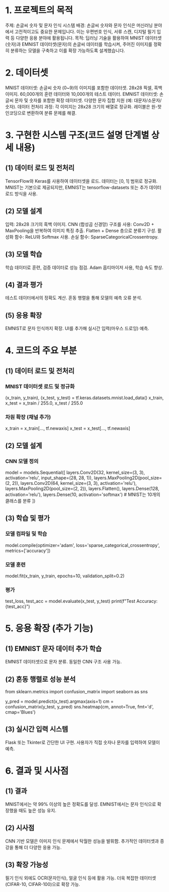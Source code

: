 # 1. 프로젝트의 목적

주제: 손글씨 숫자 및 문자 인식 시스템
배경: 손글씨 숫자와 문자 인식은 머신러닝 분야에서 고전적이고도 중요한 문제입니다. 이는 우편번호 인식, 서류 스캔, 디지털 필기 입력 등 다양한 응용 분야에 활용됩니다.
목적: 딥러닝 기술을 활용하여 MNIST 데이터셋(숫자)과 EMNIST 데이터셋(문자)의 손글씨 데이터를 학습시켜, 주어진 이미지를 정확히 분류하는 모델을 구축하고 이를 확장 가능하도록 설계했습니다.

# 2. 데이터셋
 
MNIST 데이터셋:
  손글씨 숫자 (0~9)의 이미지를 포함한 데이터셋.
  28x28 픽셀, 흑백 이미지.
  60,000개의 훈련 데이터와 10,000개의 테스트 데이터.
EMNIST 데이터셋:
  손글씨 문자 및 숫자를 포함한 확장 데이터셋.
  다양한 문자 집합 지원 (예: 대문자/소문자/숫자).
데이터 전처리 과정:
  각 이미지는 28x28 크기의 배열로 정규화.
  레이블은 원-핫 인코딩으로 변환하여 분류 문제를 해결.

# 3. 구현한 시스템 구조(코드 설명 단계별 상세 내용)

## (1) 데이터 로드 및 전처리
  TensorFlow와 Keras를 사용하여 데이터셋을 로드.
  데이터는 [0, 1] 범위로 정규화.
  MNIST는 기본으로 제공되지만, EMNIST는 tensorflow-datasets 또는 추가 데이터 로드 방식을 사용.

## (2) 모델 설계
  입력: 28x28 크기의 흑백 이미지.
  CNN (합성곱 신경망) 구조를 사용:
  Conv2D + MaxPooling을 반복하여 이미지 특징 추출.
  Flatten + Dense 층으로 분류기 구성.
  활성화 함수: ReLU와 Softmax 사용.
  손실 함수: SparseCategoricalCrossentropy.

## (3) 모델 학습
  학습 데이터로 훈련, 검증 데이터로 성능 점검.
  Adam 옵티마이저 사용, 학습 속도 향상.

## (4) 결과 평가
  테스트 데이터에서의 정확도 계산.
  혼동 행렬을 통해 모델의 예측 오류 분석.

## (5) 응용 확장
  EMNIST로 문자 인식까지 확장.
  UI를 추가해 실시간 입력(마우스 드로잉) 예측.

# 4. 코드의 주요 부분

## (1) 데이터 로드 및 전처리

### MNIST 데이터셋 로드 및 정규화
(x_train, y_train), (x_test, y_test) = tf.keras.datasets.mnist.load_data()
x_train, x_test = x_train / 255.0, x_test / 255.0

### 차원 확장 (채널 추가)
x_train = x_train[..., tf.newaxis]
x_test = x_test[..., tf.newaxis]

## (2) 모델 설계

### CNN 모델 정의
model = models.Sequential([
    layers.Conv2D(32, kernel_size=(3, 3), activation='relu', input_shape=(28, 28, 1)),
    layers.MaxPooling2D(pool_size=(2, 2)),
    layers.Conv2D(64, kernel_size=(3, 3), activation='relu'),
    layers.MaxPooling2D(pool_size=(2, 2)),
    layers.Flatten(),
    layers.Dense(128, activation='relu'),
    layers.Dense(10, activation='softmax')  # MNIST는 10개의 클래스를 분류
])

## (3) 학습 및 평가

### 모델 컴파일 및 학습
model.compile(optimizer='adam',
              loss='sparse_categorical_crossentropy',
              metrics=['accuracy'])

### 모델 훈련
model.fit(x_train, y_train, epochs=10, validation_split=0.2)

### 평가
test_loss, test_acc = model.evaluate(x_test, y_test)
print(f"Test Accuracy: {test_acc}")

# 5. 응용 확장 (추가 기능)

## (1) EMNIST 문자 데이터 추가 학습
  EMNIST 데이터셋으로 문자 분류.
  동일한 CNN 구조 사용 가능.

## (2) 혼동 행렬로 성능 분석

from sklearn.metrics import confusion_matrix
import seaborn as sns

y_pred = model.predict(x_test).argmax(axis=1)
cm = confusion_matrix(y_test, y_pred)
sns.heatmap(cm, annot=True, fmt='d', cmap='Blues')

## (3) 실시간 입력 시스템
  Flask 또는 Tkinter로 간단한 UI 구현.
  사용자가 직접 숫자나 문자를 입력하여 모델이 예측.

# 6. 결과 및 시사점

## (1) 결과
  MNIST에서는 약 99% 이상의 높은 정확도를 달성.
  EMNIST에서는 문자 인식으로 확장했을 때도 높은 성능 유지.

## (2) 시사점
  CNN 기반 모델은 이미지 인식 문제에서 탁월한 성능을 발휘함.
  추가적인 데이터셋과 증강을 통해 더 다양한 응용 가능.

## (3) 확장 가능성
  필기 인식 외에도 OCR(문자인식), 얼굴 인식 등에 활용 가능.
  더욱 복잡한 데이터셋(CIFAR-10, CIFAR-100)으로 확장 가능.
